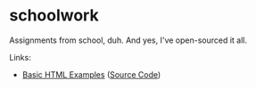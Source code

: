 # schoolwork
Assignments from school, duh. And yes, I've open-sourced it all.

Links:  
- [Basic HTML Examples](https://nikhilmwarrier.github.io/schoolwork/basic-html-examples) ([Source Code](https://github.com/nikhilmwarrier/schoolwork/tree/main/basic-html-examples))
